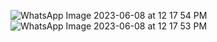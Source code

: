 
![WhatsApp Image 2023-06-08 at 12 17 54 PM](https://github.com/ruslan-durrani/Projects/assets/71668800/719d8436-30df-4439-b2d1-013f7b03ab70)
![WhatsApp Image 2023-06-08 at 12 17 53 PM](https://github.com/ruslan-durrani/Projects/assets/71668800/01fc0844-00ce-4848-9d1f-7922cafad1fa)
